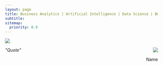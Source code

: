 ```yaml
---
layout: page
title: Business Analytics | Artificial Intelligence | Data Science | Business Consulting
subtitle:
sitemap:
  priority: 0.9
---
```


<img src="{{ '/assets/img/alexey.jpeg' | prepend: site.baseurl }}" id="about-img">

 
<div>
        <p><span style="float: right; "><img src="{{ '/assets/img/alexey_face.jpeg' | prepend: site.baseurl }}"     id="about-img"></span></p>
    <div id="describe-text">
	    <p><i>"Quote"</i></p>
	    <p><span style="float: right; ">Name</span></p>
	</div>
</div>

